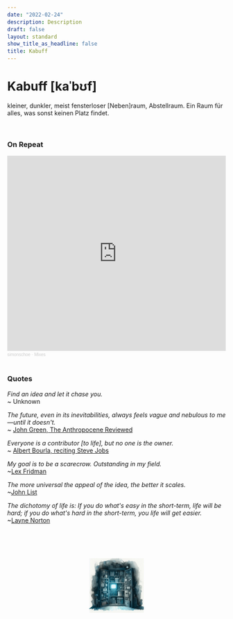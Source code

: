 ```yaml
---
date: "2022-02-24"
description: Description
draft: false
layout: standard
show_title_as_headline: false
title: Kabuff
---
```


# Kabuff [kaˈbʊf]

kleiner, dunkler, meist fensterloser [Neben]raum, Abstellraum. Ein Raum für alles, was sonst keinen Platz findet.

<br>

### On Repeat

<iframe width="100%" height="450" scrolling="no" frameborder="no" allow="autoplay" src="https://w.soundcloud.com/player/?url=https%3A//api.soundcloud.com/playlists/1529168641&color=%23ff5500&auto_play=false&hide_related=false&show_comments=true&show_user=true&show_reposts=false&show_teaser=true"></iframe><div style="font-size: 10px; color: #cccccc;line-break: anywhere;word-break: normal;overflow: hidden;white-space: nowrap;text-overflow: ellipsis; font-family: Interstate,Lucida Grande,Lucida Sans Unicode,Lucida Sans,Garuda,Verdana,Tahoma,sans-serif;font-weight: 100;"><a href="https://soundcloud.com/sims0l0n" title="simonschoe" target="_blank" style="color: #cccccc; text-decoration: none;">simonschoe</a> · <a href="https://soundcloud.com/sims0l0n/sets/mixes" title="Mixes" target="_blank" style="color: #cccccc; text-decoration: none;">Mixes</a></div>

<br>

### Quotes

*Find an idea and let it chase you.*  
~ Unknown

*The future, even in its inevitabilities, always feels vague and nebulous to me—until it doesn't.*  
~ [John Green, The Anthropocene Reviewed](https://www.goodreads.com/book/show/55145261-the-anthropocene-reviewed)


*Everyone is a contributor [to life], but no one is the owner.*  
~ [Albert Bourla, reciting Steve Jobs](https://youtu.be/Z_LhPMhkEdw?t=4016)

*My goal is to be a scarecrow. Outstanding in my field.*  
~[Lex Fridman](https://twitter.com/lexfridman/status/1337837110687043584)

*The more universal the appeal of the idea, the better it scales.*  
~[John List](https://www.thevoltageeffect.com/)

*The dichotomy of life is: If you do what's easy in the short-term, life will be hard; if you do what's hard in the short-term, you life will get easier.*  
~[Layne Norton](https://youtu.be/K4Ze-Sp6aUE?t=10625)

<br><br><br>

<p align="center">
  <img src="kabuff.jfif"  width=25% height=25% />
</p>
